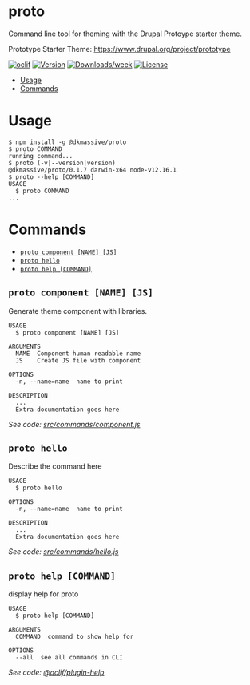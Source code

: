 proto
=====

Command line tool for theming with the Drupal Protoype starter theme.

Prototype Starter Theme: https://www.drupal.org/project/prototype

[![oclif](https://img.shields.io/badge/cli-oclif-brightgreen.svg)](https://oclif.io)
[![Version](https://img.shields.io/npm/v/proto.svg)](https://npmjs.org/package/proto)
[![Downloads/week](https://img.shields.io/npm/dw/proto.svg)](https://npmjs.org/package/proto)
[![License](https://img.shields.io/npm/l/proto.svg)](https://github.com/dk-massive/proto/blob/master/package.json)

<!-- toc -->
* [Usage](#usage)
* [Commands](#commands)
<!-- tocstop -->
# Usage
<!-- usage -->
```sh-session
$ npm install -g @dkmassive/proto
$ proto COMMAND
running command...
$ proto (-v|--version|version)
@dkmassive/proto/0.1.7 darwin-x64 node-v12.16.1
$ proto --help [COMMAND]
USAGE
  $ proto COMMAND
...
```
<!-- usagestop -->
# Commands
<!-- commands -->
* [`proto component [NAME] [JS]`](#proto-component-name-js)
* [`proto hello`](#proto-hello)
* [`proto help [COMMAND]`](#proto-help-command)

## `proto component [NAME] [JS]`

Generate theme component with libraries.

```
USAGE
  $ proto component [NAME] [JS]

ARGUMENTS
  NAME  Component human readable name
  JS    Create JS file with component

OPTIONS
  -n, --name=name  name to print

DESCRIPTION
  ...
  Extra documentation goes here
```

_See code: [src/commands/component.js](https://github.com/dk-massive/proto/blob/v0.1.7/src/commands/component.js)_

## `proto hello`

Describe the command here

```
USAGE
  $ proto hello

OPTIONS
  -n, --name=name  name to print

DESCRIPTION
  ...
  Extra documentation goes here
```

_See code: [src/commands/hello.js](https://github.com/dk-massive/proto/blob/v0.1.7/src/commands/hello.js)_

## `proto help [COMMAND]`

display help for proto

```
USAGE
  $ proto help [COMMAND]

ARGUMENTS
  COMMAND  command to show help for

OPTIONS
  --all  see all commands in CLI
```

_See code: [@oclif/plugin-help](https://github.com/oclif/plugin-help/blob/v3.2.0/src/commands/help.ts)_
<!-- commandsstop -->
